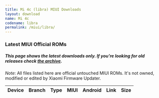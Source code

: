 ```yaml
---
title: Mi 4c (libra) MIUI Downloads
layout: download
name: Mi 4c
codename: libra
permalink: /miui/libra/
---
```

### Latest MIUI Official ROMs
##### This page shows the latest downloads only. If you're looking for old releases check [the archive](/archive/miui/libra/).
*Note*: All files listed here are official untouched MIUI ROMs. It's not owned, modified or edited by Xiaomi Firmware Updater.

<div class="table-responsive-md" id="table-wrapper">
<table id="miui" class="display dt-responsive compact table table-striped table-hover table-sm">
    <thead class="thead-dark">
        <tr>
            <th>Device</th>
            <th>Branch</th>
            <th>Type</th>
            <th>MIUI</th>
            <th>Android</th>
            <th>Link</th>
            <th>Size</th>
        </tr>
    </thead>
    <script>loadMiuiDownloads('libra')</script>
</table>
</div>

